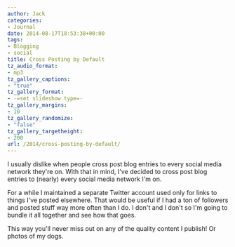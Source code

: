 ```yaml
---
author: Jack
categories:
- Journal
date: 2014-08-17T18:53:38+00:00
tags:
- Blogging
- social
title: Cross Posting by Default
tz_audio_format:
- mp3
tz_gallery_captions:
- "true"
tz_gallery_format:
- -=set slideshow type=-
tz_gallery_margins:
- 10
tz_gallery_randomize:
- "false"
tz_gallery_targetheight:
- 200
url: /2014/cross-posting-by-default/
---
```


<div>
</div>

<div>
</div>

<div>
</div>

I usually dislike when people cross post blog entries to every social media network they're on. With that in mind, I've decided to cross post blog entries to (nearly) every social media network I'm on.

For a while I maintained a separate Twitter account used only for links to things I've posted elsewhere. That would be useful if I had a ton of followers and posted stuff way more often than I do. I don't and I don't so I'm going to bundle it all together and see how that goes.

This way you'll never miss out on any of the quality content I publish! Or photos of my dogs.

&nbsp;